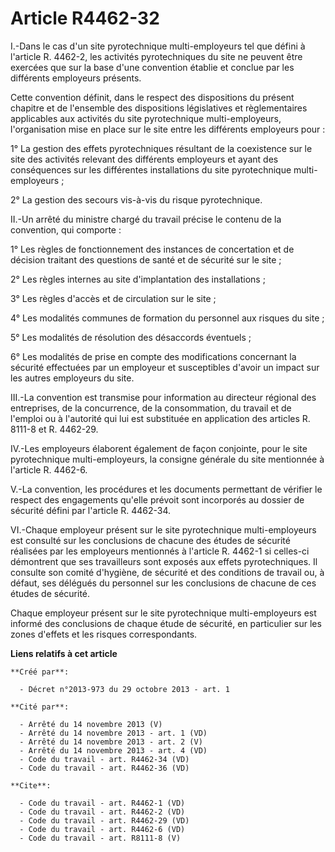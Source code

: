 # Article R4462-32

I.-Dans le cas d'un site pyrotechnique multi-employeurs tel que défini à l'article R. 4462-2, les activités pyrotechniques du
site ne peuvent être exercées que sur la base d'une convention établie et conclue par les différents employeurs présents. 

Cette convention définit, dans le respect des dispositions du présent chapitre et de l'ensemble des dispositions législatives
et règlementaires applicables aux activités du site pyrotechnique multi-employeurs, l'organisation mise en place sur le site
entre les différents employeurs pour : 

1° La gestion des effets pyrotechniques résultant de la coexistence sur le site des activités relevant des différents
employeurs et ayant des conséquences sur les différentes installations du site pyrotechnique multi-employeurs ; 

2° La gestion des secours vis-à-vis du risque pyrotechnique. 

II.-Un arrêté du ministre chargé du travail précise le contenu de la convention, qui comporte : 

1° Les règles de fonctionnement des instances de concertation et de décision traitant des questions de santé et de sécurité
sur le site ; 

2° Les règles internes au site d'implantation des installations ; 

3° Les règles d'accès et de circulation sur le site ; 

4° Les modalités communes de formation du personnel aux risques du site ; 

5° Les modalités de résolution des désaccords éventuels ; 

6° Les modalités de prise en compte des modifications concernant la sécurité effectuées par un employeur et susceptibles
d'avoir un impact sur les autres employeurs du site. 

III.-La convention est transmise pour information au directeur régional des entreprises, de la concurrence, de la
consommation, du travail et de l'emploi ou à l'autorité qui lui est substituée en application des articles R. 8111-8 et R.
4462-29. 

IV.-Les employeurs élaborent également de façon conjointe, pour le site pyrotechnique multi-employeurs, la consigne générale
du site mentionnée à l'article R. 4462-6. 

V.-La convention, les procédures et les documents permettant de vérifier le respect des engagements qu'elle prévoit sont
incorporés au dossier de sécurité défini par l'article R. 4462-34. 

VI.-Chaque employeur présent sur le site pyrotechnique multi-employeurs est consulté sur les conclusions de chacune des
études de sécurité réalisées par les employeurs mentionnés à l'article R. 4462-1 si celles-ci démontrent que ses travailleurs
sont exposés aux effets pyrotechniques. Il consulte son comité d'hygiène, de sécurité et des conditions de travail ou, à
défaut, ses délégués du personnel sur les conclusions de chacune de ces études de sécurité. 

Chaque employeur présent sur le site pyrotechnique multi-employeurs est informé des conclusions de chaque étude de sécurité,
en particulier sur les zones d'effets et les risques correspondants.

**Liens relatifs à cet article**

	**Créé par**:

	  - Décret n°2013-973 du 29 octobre 2013 - art. 1

	**Cité par**:

	  - Arrêté du 14 novembre 2013 (V)
	  - Arrêté du 14 novembre 2013 - art. 1 (VD)
	  - Arrêté du 14 novembre 2013 - art. 2 (V)
	  - Arrêté du 14 novembre 2013 - art. 4 (VD)
	  - Code du travail - art. R4462-34 (VD)
	  - Code du travail - art. R4462-36 (VD)

	**Cite**:

	  - Code du travail - art. R4462-1 (VD)
	  - Code du travail - art. R4462-2 (VD)
	  - Code du travail - art. R4462-29 (VD)
	  - Code du travail - art. R4462-6 (VD)
	  - Code du travail - art. R8111-8 (V)
